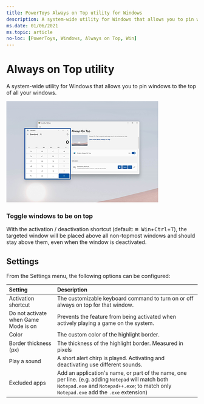 ```yaml
---
title: PowerToys Always on Top utility for Windows
description: A system-wide utility for Windows that allows you to pin windows to the top of your screen.
ms.date: 01/06/2021
ms.topic: article
no-loc: [PowerToys, Windows, Always on Top, Win]
---
```


# Always on Top utility

A system-wide utility for Windows that allows you to pin windows to the top of all your windows.

![AlwaysOnTop screenshot](../images/pt-always-on-top.png)

### Toggle windows to be on top

With the activation / deactivation shortcut (default: <kbd>⊞ Win</kbd>+<kbd>Ctrl</kbd>+<kbd>T</kbd>), the targeted window will be placed above all non-topmost windows and should stay above them, even when the window is deactivated.

## Settings

From the Settings menu, the following options can be configured:

| Setting | Description |
| :--- | :--- |
| Activation shortcut | The customizable keyboard command to turn on or off always on top for that window. |
| Do not activate when Game Mode is on | Prevents the feature from being activated when actively playing a game on the system. |
| Color | The custom color of the highlight border. |
| Border thickness (px) | The thickness of the highlight border. Measured in pixels |
| Play a sound | A short alert chirp is played. Activating and deactivating use different sounds. |
| Excluded apps | Add an application's name, or part of the name, one per line. (e.g. adding `Notepad` will match both `Notepad.exe` and `Notepad++.exe`; to match only `Notepad.exe` add the `.exe` extension) |

